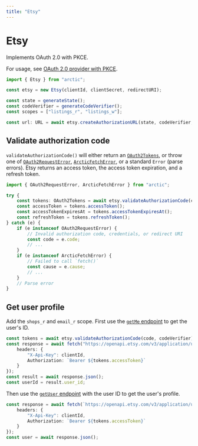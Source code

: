 ```yaml
---
title: "Etsy"
---
```


# Etsy

Implements OAuth 2.0 with PKCE.

For usage, see [OAuth 2.0 provider with PKCE](/guides/oauth2-pkce).

```ts
import { Etsy } from "arctic";

const etsy = new Etsy(clientId, clientSecret, redirectURI);
```

```ts
const state = generateState();
const codeVerifier = generateCodeVerifier();
const scopes = ["listings_r", "listings_w"];

const url: URL = await etsy.createAuthorizationURL(state, codeVerifier, scopes);
```

## Validate authorization code

`validateAuthorizationCode()` will either return an [`OAuth2Tokens`](/reference/main/OAuth2Tokens), or throw one of [`OAuth2RequestError`](/reference/main/OAuth2RequestError), [`ArcticFetchError`](/reference/main/ArcticFetchError), or a standard `Error` (parse errors). Etsy returns an access token, the access token expiration, and a refresh token.

```ts
import { OAuth2RequestError, ArcticFetchError } from "arctic";

try {
	const tokens: OAuth2Tokens = await etsy.validateAuthorizationCode(code, codeVerifier);
	const accessToken = tokens.accessToken();
	const accessTokenExpiresAt = tokens.accessTokenExpiresAt();
	const refreshToken = tokens.refreshToken();
} catch (e) {
	if (e instanceof OAuth2RequestError) {
		// Invalid authorization code, credentials, or redirect URI
		const code = e.code;
		// ...
	}
	if (e instanceof ArcticFetchError) {
		// Failed to call `fetch()`
		const cause = e.cause;
		// ...
	}
	// Parse error
}
```

## Get user profile

Add the `shops_r` and `email_r` scope. First use the [`getMe` endpoint](https://developer.etsy.com/documentation/reference#operation/getMe) to get the user's ID.

```ts
const tokens = await etsy.validateAuthorizationCode(code, codeVerifier);
const response = await fetch("https://openapi.etsy.com/v3/application/users/me", {
	headers: {
		"X-Api-Key": clientId,
		Authorization: `Bearer ${tokens.accessToken}`
	}
});
const result = await response.json();
const userId = result.user_id;
```

Then use the [`getUser` endpoint](https://developer.etsy.com/documentation/reference#operation/getUser) with the user ID to get the user's profile.

```ts
const response = await fetch(`https://openapi.etsy.com/v3/application/users/${userId}`, {
	headers: {
		"X-Api-Key": clientId,
		Authorization: `Bearer ${tokens.accessToken}`
	}
});
const user = await response.json();
```
